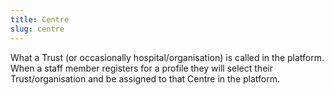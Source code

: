 ```yaml
---
title: Centre
slug: centre
---
```

What a Trust (or occasionally hospital/organisation) is called in the platform. When a staff member registers for a profile they will select their Trust/organisation and be assigned to that Centre in the platform.